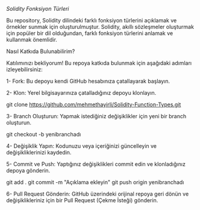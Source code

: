 
*Solidity Fonksiyon Türleri*

Bu repository, Solidity dilindeki farklı fonksiyon türlerini açıklamak ve örnekler sunmak için oluşturulmuştur. Solidity, akıllı sözleşmeler oluşturmak için popüler bir dil olduğundan, farklı fonksiyon türlerini anlamak ve kullanmak önemlidir.

Nasıl Katkıda Bulunabilirim?

Katılımınızı bekliyorum! Bu repoya katkıda bulunmak için aşağıdaki adımları izleyebilirsiniz:

1- Fork: Bu depoyu kendi GitHub hesabınıza çatallayarak başlayın.

2- Klon: Yerel bilgisayarınıza çatalladığınız depoyu klonlayın.

git clone https://github.com/mehmethayirli/Solidity-Function-Types.git

3- Branch Oluşturun: Yapmak istediğiniz değişiklikler için yeni bir branch oluşturun.

git checkout -b yenibranchadı

4- Değişiklik Yapın: Kodunuzu veya içeriğinizi güncelleyin ve değişikliklerinizi kaydedin.

5- Commit ve Push: Yaptığınız değişiklikleri commit edin ve klonladığınız depoya gönderin.

git add .
git commit -m "Açıklama ekleyin"
git push origin yenibranchadı

6- Pull Request Gönderin: GitHub üzerindeki orijinal repoya geri dönün ve değişiklikleriniz için bir Pull Request (Çekme İsteği) gönderin.
